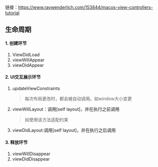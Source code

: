 链接：https://www.raywenderlich.com/153844/macos-view-controllers-tutorial

## 生命周期

#### 1. 创建环节

1. ViewDidLoad
2. viewWillAppear
3. viewDidAppear

#### 2. UI交互展示环节

1. updateViewConstraints

	> 每次布局更改时，都会被自动调用。如window大小变更
	
2. viewWillLayout：调用[self layout]，并在执行之前调用

	> 如使用该方法适配约束
	
3. viewDidLayout:调用[self layout]，并在执行之后调用

#### 3. 释放环节
	
1. viewWillDisappear
2. viewDidDisappear